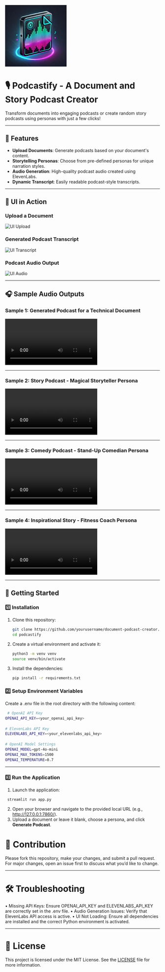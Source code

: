 <img src="assets/logo.png" alt="Logo" width="200">

# 🎙️ Podcastify - A Document and Story Podcast Creator

Transform documents into engaging podcasts or create random story podcasts using personas with just a few clicks!

---

## 🌟 Features

- **Upload Documents**: Generate podcasts based on your document's content.
- **Storytelling Personas**: Choose from pre-defined personas for unique narration styles.
- **Audio Generation**: High-quality podcast audio created using ElevenLabs.
- **Dynamic Transcript**: Easily readable podcast-style transcripts.

---

## 🎥 UI in Action

### Upload a Document
![UI Upload](assets/ui_upload.png)

### Generated Podcast Transcript
![UI Transcript](assets/ui_transcript.png)

### Podcast Audio Output
![UI Audio](assets/ui_audio.png)

---

## 🎧 Sample Audio Outputs

### Sample 1: Generated Podcast for a Technical Document
<video controls="" autoplay="">
  <source src="assets/sample_outputs/Detective_podcast_audio.mp4" type="audio/mp3">
  Your browser does not support the audio element.
</video>

---

### Sample 2: Story Podcast - Magical Storyteller Persona
<video controls="" autoplay="">
  <source src="https://github.com/anujdutt9/Podcastify/blob/main/assets/sample_outputs/MagicalStoryteller_podcast_audio.mp3" type="audio/mp3">
  Your browser does not support the audio element.
</video>

---

### Sample 3: Comedy Podcast - Stand-Up Comedian Persona
<video controls="" autoplay="">
  <source src="https://github.com/anujdutt9/Podcastify/blob/main/assets/sample_outputs/Stand-UpComedian_podcast_audio.mp3" type="audio/mp3">
  Your browser does not support the audio element.
</video>

---

### Sample 4: Inspirational Story - Fitness Coach Persona
<video controls="" autoplay="">
  <source src="https://github.com/anujdutt9/Podcastify/blob/main/assets/sample_outputs/FitnessCoach_podcast_audio.mp3" type="audio/mp3">
  Your browser does not support the audio element.
</video>

---

## 🚀 Getting Started

### 1️⃣ Installation

1. Clone this repository:
   ```bash
   git clone https://github.com/yourusername/document-podcast-creator.git
   cd podcastify
    ```

2. Create a virtual environment and activate it:
    ```bash
   python3 -m venv venv
   source venv/bin/activate
    ```

3. Install the dependencies:
    ```bash
    pip install -r requirements.txt
     ```

### 2️⃣ Setup Environment Variables

Create a .env file in the root directory with the following content:

   ```bash
    # OpenAI API Key
   OPENAI_API_KEY=<your_openai_api_key>
   
   # ElevenLabs API Key
   ELEVENLABS_API_KEY=<your_elevenlabs_api_key>
   
   # OpenAI Model Settings
   OPENAI_MODEL=gpt-4o-mini
   OPENAI_MAX_TOKENS=1500
   OPENAI_TEMPERATURE=0.7
   ```

---

### 3️⃣ Run the Application

1.	Launch the application:
   ```bash
    streamlit run app.py
   ```
2. Open your browser and navigate to the provided local URL (e.g., http://127.0.0.1:7860/). 
3. Upload a document or leave it blank, choose a persona, and click **Generate Podcast**.

# 🤝 Contribution

Please fork this repository, make your changes, and submit a pull request. For major changes, open an issue first to discuss what you’d like to change.

---

# 🛠️ Troubleshooting

•	Missing API Keys: Ensure OPENAI_API_KEY and ELEVENLABS_API_KEY are correctly set in the .env file.
•	Audio Generation Issues: Verify that ElevenLabs API access is active.
•	UI Not Loading: Ensure all dependencies are installed and the correct Python environment is activated.

---

# 📜 License

This project is licensed under the MIT License. See the [LICENSE](LICENSE) file for more information.